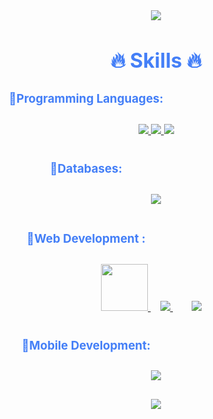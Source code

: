 
<div style=" font-size: medium; color: #447ff7" align=center>

<p  align="center">
<img src="https://user-images.githubusercontent.com/73097560/115834477-dbab4500-a447-11eb-908a-139a6edaec5c.gif">             
<br>

# 🔥 Skills 🔥

### 🔹Programming Languages:ㅤㅤㅤㅤㅤㅤㅤㅤㅤㅤㅤㅤㅤ
<p style="padding:10px;"> 
    <a href="https://cplusplus.com/doc/" target="_blank"> <img src="https://img.icons8.com/?size=100&id=2T6TKY6whzgV&format=png&color=000000"/> </a>
    <a href="https://developer.mozilla.org/en-US/docs/Web/JavaScript" target="_blank"> <img src="https://img.icons8.com/?size=100&id=108784&format=png&color=000000"/> </a>
    <a href="https://www.python.org/" target="_blank"> <img src="https://img.icons8.com/?size=100&id=13441&format=png&color=000000"/> </a>   
</p>

### 🔹Databases:ㅤㅤㅤㅤㅤㅤㅤㅤㅤㅤㅤㅤㅤ
<p style="padding:10px;"> 
    <a style="padding:15px;" href="https://www.mysql.com/" target="_blank"> <img src="https://img.icons8.com/?size=100&id=UFXRpPFebwa2&format=png&color=000000"/> </a>
</p>

### 🔹Web Development   :ㅤㅤㅤㅤㅤㅤㅤㅤㅤㅤㅤㅤㅤ
<p style="padding:10px;"> 
   <a href="https://laravel.com/" target="_blank"> <img src="https://laravel.com/img/logomark.min.svg" width="75" /> </a>
    <a style="padding:15px;" href="https://react.dev/" target="_blank"> <img src="https://img.icons8.com/?size=80&id=asWSSTBrDlTW&format=png"/> </a>
    <a style="padding:15px;" href="https://tailwindcss.com/" target="_blank"> <img src="https://img.icons8.com/?size=100&id=x7XMNGh2vdqA&format=png&color=000000"/> </a>
</p>

### 🔹Mobile Development:ㅤㅤㅤㅤㅤㅤㅤㅤㅤㅤㅤㅤㅤ
<p style="padding:10px;"> 
    <a style="padding:15px;" href="https://kotlinlang.org/" target="_blank"> <img src="https://img.icons8.com/?size=100&id=ZoxjA0jZDdFZ&format=png&color=000000"/> </a>
</p>

<p  align="center">
<img src="https://user-images.githubusercontent.com/73097560/115834477-dbab4500-a447-11eb-908a-139a6edaec5c.gif">             
<br>


